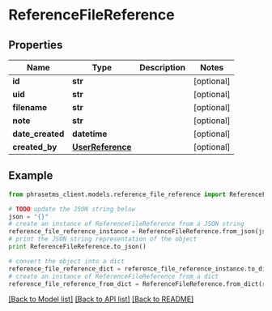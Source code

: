 # ReferenceFileReference

## Properties

| Name             | Type                                  | Description | Notes      |
| ---------------- | ------------------------------------- | ----------- | ---------- |
| **id**           | **str**                               |             | [optional] |
| **uid**          | **str**                               |             | [optional] |
| **filename**     | **str**                               |             | [optional] |
| **note**         | **str**                               |             | [optional] |
| **date_created** | **datetime**                          |             | [optional] |
| **created_by**   | [**UserReference**](UserReference.md) |             | [optional] |

## Example

```python
from phrasetms_client.models.reference_file_reference import ReferenceFileReference

# TODO update the JSON string below
json = "{}"
# create an instance of ReferenceFileReference from a JSON string
reference_file_reference_instance = ReferenceFileReference.from_json(json)
# print the JSON string representation of the object
print ReferenceFileReference.to_json()

# convert the object into a dict
reference_file_reference_dict = reference_file_reference_instance.to_dict()
# create an instance of ReferenceFileReference from a dict
reference_file_reference_from_dict = ReferenceFileReference.from_dict(reference_file_reference_dict)
```

[[Back to Model list]](../README.md#documentation-for-models) [[Back to API list]](../README.md#documentation-for-api-endpoints) [[Back to README]](../README.md)
